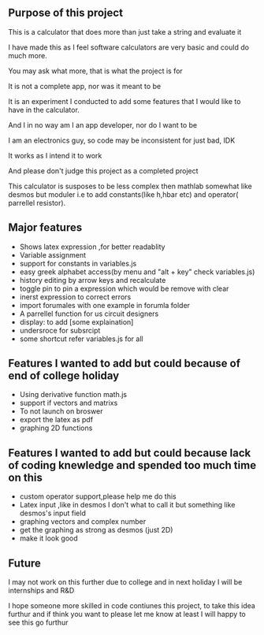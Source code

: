 ## Purpose of this project
This is a calculator that does more than just take a string and evaluate it 

I have made this as I feel software calculators are very basic and could do much more.

You may ask what more, that is what the project is for 

It is not a complete app, nor was it meant to be

It is an experiment I conducted to add some features that I would like to have in the calculator.

And I in no way am I an app developer, nor do I want to be

I am an electronics guy, so code may be inconsistent for just bad, IDK

It works as I intend it to work

And please don't judge this project as a completed project

This calculator is susposes to be less complex then mathlab
somewhat like desmos but moduler i.e to add constants(like h,hbar etc) and operator( parrellel resistor).

## Major features
- Shows latex expression ,for better readablity
- Variable assignment
- support for constants in variables.js
- easy greek alphabet access(by menu and "alt + key" check variables.js)
- history editing by arrow keys and recalculate
- toggle pin to pin a expression which would be remove with clear
- inerst expression to correct errors
- import forumales with one example in forumla folder
- A parrellel function for us circuit designers
- display: to add [some explaination]
- undersroce for subsrcipt
- some shortcut refer variables.js for all
## Features I wanted to add but could because of end of college holiday
- Using derivative function math.js
- support if vectors and matrixs
- To not launch on broswer
- export the latex as pdf
- graphing  2D functions
## Features I wanted to add but could because lack of coding knewledge and spended too much time on this
- custom operator support,please help me do this
- Latex input ,like in desmos I don't what to call it but something like desmos's input field
- graphing vectors and complex number
- get the graphing as strong as desmos (just 2D)
- make it look good
## Future
I may not work on this further due to college and in next holiday I will be internships and R&D

I hope someone more skilled in code contiunes this project, to take this idea furthur and if think you want to please let me know at least I will happy to see this go furthur

